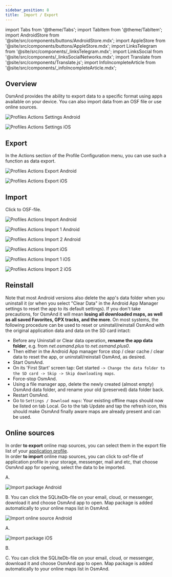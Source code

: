 ```yaml
---
sidebar_position: 8
title:  Import / Export
---
```

import Tabs from '@theme/Tabs';
import TabItem from '@theme/TabItem';
import AndroidStore from '@site/src/components/buttons/AndroidStore.mdx';
import AppleStore from '@site/src/components/buttons/AppleStore.mdx';
import LinksTelegram from '@site/src/components/_linksTelegram.mdx';
import LinksSocial from '@site/src/components/_linksSocialNetworks.mdx';
import Translate from '@site/src/components/Translate.js';
import InfoIncompleteArticle from '@site/src/components/_infoIncompleteArticle.mdx';

<InfoIncompleteArticle/>

## Overview

OsmAnd provides the ability to export data to a specific format using apps available on your device. You can also import data from an OSF file or use online sources.  

<Tabs groupId="operating-systems">

<TabItem value="android" label="Android">

*<Translate android="true" ids="shared_string_menu,configure_profile,shared_string_actions"/>*  

![Profiles Actions Settings Android](@site/static/img/personal/profiles/profile_actions_settings_android.png)

</TabItem>

<TabItem value="ios" label="iOS"> 

*<Translate ios="true" ids="shared_string_menu,sett_settings,app_profiles,actions"/>*     

![Profiles Actions Settings iOS](@site/static/img/personal/profiles/profile_actions_settings_ios.png) 

</TabItem>

</Tabs> 


## Export

In the Actions section of the Profile Configuration menu, you can use such a function as data export.

<Tabs groupId="operating-systems">

<TabItem value="android" label="Android">

*<Translate android="true" ids="shared_string_menu,configure_profile,shared_string_actions,export_profile"/>*  

![Profiles Actions Export Android](@site/static/img/personal/profiles/profile_actions_export_android.png) 

</TabItem>

<TabItem value="ios" label="iOS"> 

*<Translate ios="true" ids="shared_string_menu,sett_settings,app_profiles,actions,export_profile"/>*     

![Profiles Actions Export iOS](@site/static/img/personal/profiles/profile_actions_export_ios.png)

</TabItem>

</Tabs> 


## Import

Click to OSF-file.

<Tabs groupId="operating-systems">

<TabItem value="android" label="Android">

*<Translate android="true" ids="shared_string_menu,configure_profile"/>*  

![Profiles Actions Import Android](@site/static/img/personal/profiles/profile_actions_import_android.png)  

![Profiles Actions Import 1 Android](@site/static/img/personal/profiles/profile_actions_import_1_android.png)  

![Profiles Actions Import 2 Android](@site/static/img/personal/profiles/profile_actions_import_2_android.png)   

</TabItem>

<TabItem value="ios" label="iOS"> 

*<Translate ios="true" ids="shared_string_menu,sett_settings,app_profiles"/>*     

![Profiles Actions Import iOS](@site/static/img/personal/profiles/profile_actions_import_ios.png)  

![Profiles Actions Import 1 iOS](@site/static/img/personal/profiles/profile_actions_import_1_ios.png)   

![Profiles Actions Import 2 iOS](@site/static/img/personal/profiles/profile_actions_import_2_ios.png)  

</TabItem>

</Tabs> 


## Reinstall 

Note that most Android versions also delete the app's data folder when you uninstall it (or when you select "Clear Data" in the Android App Manager settings to reset the app to its default settings). If you don't take precautions, for OsmAnd it will mean **losing all downloaded maps, as well as all saved Favorites, GPX tracks, and the more**. On most systems, the following procedure can be used to reset or uninstall/reinstall OsmAnd with the original application data and data on the SD card intact:

-  Before any Uninstall or Clear data operation, **rename the app data folder**, e.g. from *net.osmand.plus* to *net.osmand.plus0*.
-  Then either in the Android App manager force stop / clear cache / clear data to reset the app, or uninstall/reinstall OsmAnd, as desired.
-  Start OsmAnd.
-  On its 'First Start' screen tap: Get started ``-> Change the data folder to the SD card -> Skip -> Skip downloading maps``.
-  Force-stop OsmAnd.
-  Using a file manager app, delete the newly created (almost empty) OsmAnd data folder, and rename your old (preserved) data folder back.
-  Restart OsmAnd.
-  Go to `Settings / Download maps`: Your existing offline maps should now be listed on tab Local. Go to the tab Update and tap the refresh icon, this should make OsmAnd finally aware maps are already present and can be used.


## Online sources

In order **to export** online map sources, you can select them in the export file list of your [application profile](../personal/profiles.md).  
In order **to import** online map sources, you can click to osf-file of application profile in your storage, messenger, mail and etc, that choose OsmAnd app for opening, select the data to be imported.  

<Tabs groupId="operating-systems">

<TabItem value="android" label="Android">

*<Translate android="true" ids="shared_string_menu,configure_profile,shared_string_actions,export_profile,select_data_to_export,shared_string_resources,quick_action_map_source_title"/>*    

A. <Translate android="true" ids="shared_string_import,select_data_to_import,quick_action_map_source_title,shared_string_import_complete,shared_string_continue,shared_string_close"/>  

![Import package Android](@site/static/img/plugins/online-maps/import-package-android.png)  

B. You can click the SQLiteDb-file on your email, cloud, or messenger, download it and choose OsmAnd app to open. Map package is added automatically to your online maps list in OsmAnd.  

![Import online source Android](@site/static/img/plugins/online-maps/import-online-source-android.png)

</TabItem>

<TabItem value="ios" label="iOS"> 

*<Translate ios="true" ids="shared_string_menu,sett_settings,app_profiles,actions,export_profile"/>*  

A. <Translate ios="true" ids="shared_string_import,quick_action_map_source_title,shared_string_continue,shared_string_import_complete,gpx_finish"/>  

![Import package iOS](@site/static/img/plugins/online-maps/import-package-ios.png)  

B. <Translate ios="true" ids="shared_string_menu,map_settings_map,map_settings_overunder,import_from_docs"/>  

C. You can click the SQLiteDb-file on your email, cloud, or messenger, download it and choose OsmAnd app to open. Map package is added automatically to your online maps list in OsmAnd.  

</TabItem>

</Tabs> 
